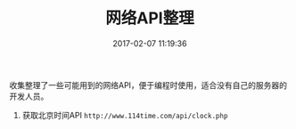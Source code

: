 ﻿---
title: 网络API整理
date: 2017-02-07 11:19:36
tags: 网络资源
category: 网络资源
---

收集整理了一些可能用到的网络API，便于编程时使用，适合没有自己的服务器的开发人员。

1. 获取北京时间API
` http://www.114time.com/api/clock.php `
